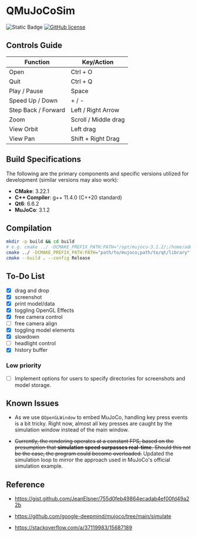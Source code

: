 # QMuJoCoSim

![Static Badge](https://img.shields.io/badge/std-c%2B%2B20-blue)
[![GitHub license](https://img.shields.io/badge/license-MIT-blue.svg)](https://raw.githubusercontent.com/hesic73/PictureConverter/master/LICENSE)

## Controls Guide

| Function            | Key/Action           |
| ------------------- | -------------------- |
| Open                | Ctrl + O             |
| Quit                | Ctrl + Q             |
| Play / Pause        | Space                |
| Speed Up / Down     | + / -                |
| Step Back / Forward | Left / Right Arrow   |
| Zoom                | Scroll / Middle drag |
| View Orbit          | Left drag            |
| View Pan            | Shift + Right Drag   |

## Build Specifications

The following are the primary components and specific versions utilized for development (similar versions may also work):

- **CMake**: 3.22.1
- **C++ Compiler**: g++ 11.4.0 (C++20 standard)
- **Qt6**: 6.6.2
- **MuJoCo**: 3.1.2


## Compilation

```bash
mkdir -p build && cd build
# e.g. cmake ../ -DCMAKE_PREFIX_PATH:PATH="/opt/mujoco-3.1.2/;/home/admin1/Qt/6.6.2/gcc_64/"
cmake ../ -DCMAKE_PREFIX_PATH:PATH="path/to/mujoco;path/to/qt/library"
cmake --build . --config Release
```

## To-Do List

- [x] drag and drop
- [x] screenshot
- [x] print model/data
- [x] toggling OpenGL Effects
- [x] free camera control
- [ ] free camera align
- [x] toggling model elements
- [x] slowdown
- [ ] headlight control
- [x] history buffer

### Low priority

- [ ] Implement options for users to specify directories for screenshots and model storage.

## Known Issues

- As we use `QOpenGLWindow` to embed MuJoCo, handling key press events is a bit tricky. Right now, almost all key presses are caught by the simulation window instead of the main window.

- ~~Currently, the rendering operates at a constant FPS, based on the presumption that **simulation speed surpasses real-time**. Should this not be the case, the program could become overloaded.~~ Updated the simulation loop to mirror the approach used in MuJoCo's official simulation example.

## Reference

- https://gist.github.com/JeanElsner/755d0feb49864ecadab4ef00fd49a22b

- https://github.com/google-deepmind/mujoco/tree/main/simulate

- https://stackoverflow.com/a/37119983/15687189